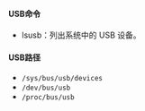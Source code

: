 #### USB命令
- lsusb：列出系统中的 USB 设备。

#### USB路径
- `/sys/bus/usb/devices`
- `/dev/bus/usb`
- `/proc/bus/usb`

